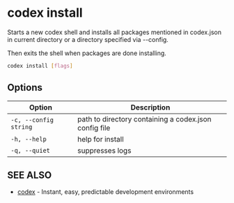 # codex install

Starts a new codex shell and installs all packages mentioned in codex.json in current directory or a directory specified via --config. 

Then exits the shell when packages are done installing.

```bash
codex install [flags]
```

## Options

<!-- Markdown Table of Options -->
| Option | Description |
| --- | --- |
| `-c, --config string` | path to directory containing a codex.json config file |
| `-h, --help` | help for install |
| `-q, --quiet` | suppresses logs |

## SEE ALSO

* [codex](codex.md)	 - Instant, easy, predictable development environments

